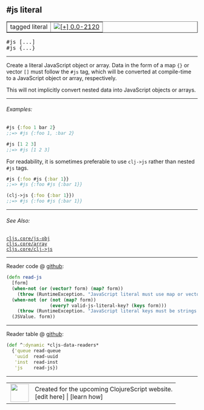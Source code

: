 ## #js literal



 <table border="1">
<tr>
<td>tagged literal</td>
<td><a href="https://github.com/cljsinfo/cljs-api-docs/tree/0.0-2120"><img valign="middle" alt="[+] 0.0-2120" title="Added in 0.0-2120" src="https://img.shields.io/badge/+-0.0--2120-lightgrey.svg"></a> </td>
</tr>
</table>

<samp>#js \[...\]</samp><br>
<samp>#js {...}</samp><br>

---


Create a literal JavaScript object or array.  Data in the form of a map `{}` or
vector `[]` must follow the `#js` tag, which will be converted at compile-time
to a JavaScript object or array, respectively.

This will not implicitly convert nested data into JavaScript objects or arrays.

---

###### Examples:

```clj
#js {:foo 1 bar 2}
;;=> #js {:foo 1, :bar 2}

#js [1 2 3]
;;=> #js [1 2 3]
```

For readability, it is sometimes preferable to use `clj->js` rather than nested
`#js` tags.

```clj
#js {:foo #js {:bar 1}}
;;=> #js {:foo #js {:bar 1}}

(clj->js {:foo {:bar 1}})
;;=> #js {:foo #js {:bar 1}}
```

---

###### See Also:

[`cljs.core/js-obj`](cljs.core_js-obj.md)<br>
[`cljs.core/array`](cljs.core_array.md)<br>
[`cljs.core/clj->js`](cljs.core_clj-GTjs.md)<br>

---





Reader code @ [github](https://github.com/clojure/clojurescript/blob/r2411/src/clj/cljs/tagged_literals.clj#L35-L42):

```clj
(defn read-js
  [form]
  (when-not (or (vector? form) (map? form))
    (throw (RuntimeException. "JavaScript literal must use map or vector notation")))
  (when-not (or (not (map? form))
                (every? valid-js-literal-key? (keys form)))
    (throw (RuntimeException. "JavaScript literal keys must be strings or unqualified keywords")))
  (JSValue. form))
```

<!--
Repo - tag - source tree - lines:

 <pre>
clojurescript @ r2411
└── src
    └── clj
        └── cljs
            └── <ins>[tagged_literals.clj:35-42](https://github.com/clojure/clojurescript/blob/r2411/src/clj/cljs/tagged_literals.clj#L35-L42)</ins>
</pre>
-->

---
Reader table @ [github](https://github.com/clojure/clojurescript/blob/r2411/src/clj/cljs/tagged_literals.clj#L44-L48):

```clj
(def ^:dynamic *cljs-data-readers*
  {'queue read-queue
   'uuid  read-uuid
   'inst  read-inst
   'js    read-js})
```

<!--
Repo - tag - source tree - lines:

 <pre>
clojurescript @ r2411
└── src
    └── clj
        └── cljs
            └── <ins>[tagged_literals.clj:44-48](https://github.com/clojure/clojurescript/blob/r2411/src/clj/cljs/tagged_literals.clj#L44-L48)</ins>
</pre>
-->

---



 <table>
<tr><td>
<img valign="middle" align="right" width="48px" src="http://i.imgur.com/Hi20huC.png">
</td><td>
Created for the upcoming ClojureScript website.<br>
[edit here] | [learn how]
</td></tr></table>

[edit here]:https://github.com/cljsinfo/cljs-api-docs/blob/master/cljsdoc/syntax_js-literal.cljsdoc
[learn how]:https://github.com/cljsinfo/cljs-api-docs/wiki/cljsdoc-files

<!--

This information was too distracting to show to readers, but I'll leave it
commented here since it is helpful to:

- pretty-print the data used to generate this document
- and show how to retrieve that data



The API data for this symbol:

```clj
{:description "Create a literal JavaScript object or array.  Data in the form of a map `{}` or\nvector `[]` must follow the `#js` tag, which will be converted at compile-time\nto a JavaScript object or array, respectively.\n\nThis will not implicitly convert nested data into JavaScript objects or arrays.",
 :ns "syntax",
 :name "js-literal",
 :history [["+" "0.0-2120"]],
 :type "tagged literal",
 :related ["cljs.core/js-obj" "cljs.core/array" "cljs.core/clj->js"],
 :full-name-encode "syntax_js-literal",
 :extra-sources ({:code "(defn read-js\n  [form]\n  (when-not (or (vector? form) (map? form))\n    (throw (RuntimeException. \"JavaScript literal must use map or vector notation\")))\n  (when-not (or (not (map? form))\n                (every? valid-js-literal-key? (keys form)))\n    (throw (RuntimeException. \"JavaScript literal keys must be strings or unqualified keywords\")))\n  (JSValue. form))",
                  :title "Reader code",
                  :repo "clojurescript",
                  :tag "r2411",
                  :filename "src/clj/cljs/tagged_literals.clj",
                  :lines [35 42]}
                 {:code "(def ^:dynamic *cljs-data-readers*\n  {'queue read-queue\n   'uuid  read-uuid\n   'inst  read-inst\n   'js    read-js})",
                  :title "Reader table",
                  :repo "clojurescript",
                  :tag "r2411",
                  :filename "src/clj/cljs/tagged_literals.clj",
                  :lines [44 48]}),
 :usage ["#js [...]" "#js {...}"],
 :examples [{:id "05e121",
             :content "```clj\n#js {:foo 1 bar 2}\n;;=> #js {:foo 1, :bar 2}\n\n#js [1 2 3]\n;;=> #js [1 2 3]\n```\n\nFor readability, it is sometimes preferable to use `clj->js` rather than nested\n`#js` tags.\n\n```clj\n#js {:foo #js {:bar 1}}\n;;=> #js {:foo #js {:bar 1}}\n\n(clj->js {:foo {:bar 1}})\n;;=> #js {:foo #js {:bar 1}}\n```"}],
 :full-name "syntax/js-literal",
 :display "#js literal"}

```

Retrieve the API data for this symbol:

```clj
;; from Clojure REPL
(require '[clojure.edn :as edn])
(-> (slurp "https://raw.githubusercontent.com/cljsinfo/cljs-api-docs/catalog/cljs-api.edn")
    (edn/read-string)
    (get-in [:symbols "syntax/js-literal"]))
```

-->
